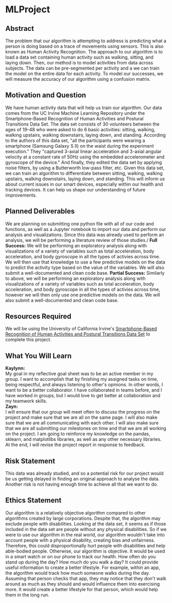 # MLProject

## Abstract

The problem that our algorithm is attempting to address is predicting what a person is doing based on a trace of movements using sensors. This is also known as Human Activity Recognition. The approach to our algorithm is to load a data set containing human activity such as walking, sitting, and laying down. Then, our method is to model activities from data across subjects. The data can be pre-segmented per activity and a we can train the model on the entire data for each activity. To model our successes, we will measure the accuracy of our algorithm using a confusion matrix. 

## Motivation and Question

We have human activity data that will help us train our algorithm. Our data comes from the UC Irvine Machine Learning Repository under the 
Smartphone-Based Recognition of Human Activities and Postural Transitions Data Set. The data set consists of 30 volunteers between the ages of 19-48 who were asked to do 6 basic activities: sitting, walking, walking upstairs, walking downstairs, laying down, and standing. According to the authors of this data set, "all the participants were wearing a smartphone (Samsung Galaxy S II) on the waist during the experiment execution." They "captured 3-axial linear acceleration and 3-axial angular velocity at a constant rate of 50Hz using the embedded accelerometer and gyroscope of the device." And finally, they edited the data set by applying noise filters, by using a Butterworth low-pass filter, etc. 
Given this data set, we can train an algorithm to differentiate between sitting, walking, walking upstairs, walking downstairs, laying down, and standing. This will inform us about current issues in our smart devices, especially within our health and tracking devices. It can help us shape our understanding of future improvements. 

## Planned Deliverables

We are planning on submitting one python file with all of our code and functions, as well as a Jupyter notebook to import our data and perform our analysis and visualizations. Since this data was already used to perform an analysis, we will be performing a literature review of those studies./
**Full Success:** We will be performing an exploratory analysis along with visualizations of a variety of variables such as total acceleration, body acceleration, and body gyroscope in all the types of activies across time. We will then use that knowledge to use a few predictive models on the data to predict the activity type based on the value of the variables. We will also submit a well-documented and clean code base.
**Partial Success:** Similarly to above, we will be performing an exploratory analysis along with visualizations of a variety of variables such as total acceleration, body acceleration, and body gyroscope in all the types of activies across time, however we will then only use one predictive models on the data. We will also submit a well-documented and clean code base.

## Resources Required

We will be using the University of California Irvine's [Smartphone-Based Recognition of Human Activities and Postural Transitions Data Set](http://archive.ics.uci.edu/ml/datasets/Smartphone-Based+Recognition+of+Human+Activities+and+Postural+Transitions) to complete this project.

## What You Will Learn

**Kaylynn:**\
My goal in my reflective goal sheet was to be an active member in my group. I want to accomplish that by finishing my assigned tasks on time, being respectful, and always listening to other's opinions. In other words, I want to be a better collaborator. I have collaborated in teams before, and I have worked in groups, but I would love to get better at collaboration and my teamwork skills.\
**Zayn:**\
I will ensure that our group will meet often to discuss the progress on the project and make sure that we are all on the same page. I will also make sure that we are all communicating with each other. I will also make sure that we are all submitting our milestones on time and that we are all working on the project. I am going to reinforce my knowledge on the pandas, sklearn, and matplotlibs libraries, as well as any other necessary libraries. At the end, I will revise the project report in response to feedback.

## Risk Statement

This data was already studied, and so a potential risk for our project would be us getting delayed in finding an original approach to analyse the data. Another risk is not having enough time to achieve all that we want to do.

## Ethics Statement

Our algorithm is a relatively objective algorithm compared to other algorithms created by large corporations. Despite that, the algorithm may exclude people with disabilities. Looking at the data set, it seems as if those included in the data set are people without any physical disabilities. So if we were to use our algorithm in the real world, our algorithm wouldn't take into account people with a physical disability, creating bias and unfairness. Therefore, this could disproportionally hurt people with disabilities and help able-bodied people.
Otherwise, our algorithm is objective. It would be used in a smart watch or on our phone to track our health. How often do you stand up during the day? How much do you walk a day? It could provide useful information to create a better lifestyle. For example, within an app, the algorithm would track how much someone walks during the day. Assuming that person checks that app, they may notice that they don't walk around as much as they should and would influence them into exercising more. It would create a better lifestyle for that person, which would help them in the long run. 
